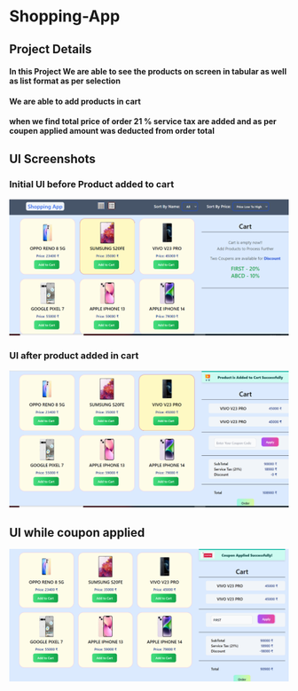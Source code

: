 # Shopping-App

## Project Details

#### In this Project We are able to see the products on screen in tabular as well as list format as per selection

#### We are able to add products in cart

#### when we find total price of order 21 % service tax are added and as per coupen applied amount was deducted from order total


## UI Screenshots

### Initial UI before Product added to cart
 <img  width="800" src="https://github.com/LokeshJawale1996/easfdd/blob/main/images/shopping1.png">

### UI after product added in cart
<img  width="800" src="https://github.com/LokeshJawale1996/easfdd/blob/main/images/shopping2.png">

## UI while coupon applied
<img  width="800" src="https://github.com/LokeshJawale1996/easfdd/blob/main/images/shopping3.png">


